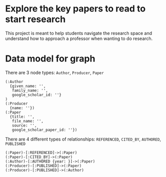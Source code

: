 # Explore the key papers to read to start research

This project is meant to help students navigate the research space
and understand how to approach a professor when wanting to do research.


# Data model for graph
There are 3 node types: `Author`, `Producer`, `Paper`
```
(:Author
  {given_name: '',
   family_name: '',
   google_scholar_id: ''}
)
(:Producer
  {name: ''})
(:Paper
  {title: '',
   file_name: '',
   source: '',
   google_scholar_paper_id: ''})
```

There are 4 different types of relationships: `REFERENCED`, `CITED_BY`, `AUTHORED`, `PUBLISHED` 
```
(:Paper)-[:REFERENCED]->(:Paper)
(:Paper)-[:CITED_BY]->(:Paper)
(:Author)-[:AUTHORED {year: }]->(:Paper)
(:Producer)-[:PUBLISHED]->(:Paper)
(:Producer)-[:PUBLISHED]->(:Author)
```
